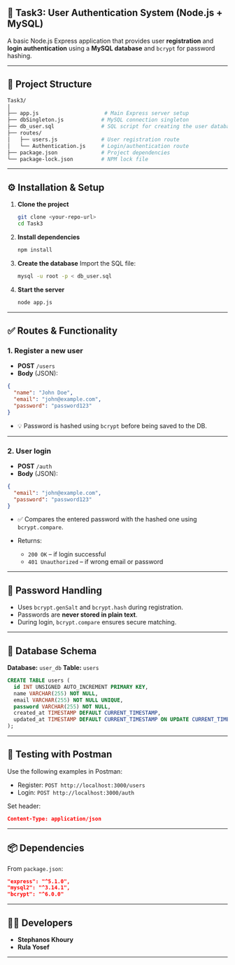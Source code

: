 ## 📘 Task3: User Authentication System (Node.js + MySQL)

A basic Node.js Express application that provides user **registration** and **login authentication** using a **MySQL database** and `bcrypt` for password hashing.

---

## 📁 Project Structure

```bash
Task3/
│
├── app.js                     # Main Express server setup
├── dbSingleton.js            # MySQL connection singleton
├── db_user.sql               # SQL script for creating the user database and table
├── routes/
│   ├── users.js              # User registration route
│   └── Authentication.js     # Login/authentication route
├── package.json              # Project dependencies
└── package-lock.json         # NPM lock file
```

---

## ⚙️ Installation & Setup

1. **Clone the project**

   ```bash
   git clone <your-repo-url>
   cd Task3
   ```

2. **Install dependencies**

   ```bash
   npm install
   ```

3. **Create the database**
   Import the SQL file:

   ```bash
   mysql -u root -p < db_user.sql
   ```

4. **Start the server**

   ```bash
   node app.js
   ```

---

## ✅ Routes & Functionality

### 1. **Register a new user**

* **POST** `/users`
* **Body** (JSON):

```json
{
  "name": "John Doe",
  "email": "john@example.com",
  "password": "password123"
}
```

* 💡 Password is hashed using `bcrypt` before being saved to the DB.

---

### 2. **User login**

* **POST** `/auth`
* **Body** (JSON):

```json
{
  "email": "john@example.com",
  "password": "password123"
}
```

* ✅ Compares the entered password with the hashed one using `bcrypt.compare`.
* Returns:

  * `200 OK` – if login successful
  * `401 Unauthorized` – if wrong email or password

---

## 🔐 Password Handling

* Uses `bcrypt.genSalt` and `bcrypt.hash` during registration.
* Passwords are **never stored in plain text**.
* During login, `bcrypt.compare` ensures secure matching.

---

## 💾 Database Schema

**Database:** `user_db`
**Table:** `users`

```sql
CREATE TABLE users (
  id INT UNSIGNED AUTO_INCREMENT PRIMARY KEY,
  name VARCHAR(255) NOT NULL,
  email VARCHAR(255) NOT NULL UNIQUE,
  password VARCHAR(255) NOT NULL,
  created_at TIMESTAMP DEFAULT CURRENT_TIMESTAMP,
  updated_at TIMESTAMP DEFAULT CURRENT_TIMESTAMP ON UPDATE CURRENT_TIMESTAMP
);
```

---

## 🧪 Testing with Postman

Use the following examples in Postman:

* Register: `POST http://localhost:3000/users`
* Login: `POST http://localhost:3000/auth`

Set header:

```json
Content-Type: application/json
```

---

## 📦 Dependencies

From `package.json`:

```json
"express": "^5.1.0",
"mysql2": "^3.14.1",
"bcrypt": "^6.0.0"
```

---

## 👨‍💻 Developers

* **Stephanos Khoury**
* **Rula Yosef**

---
